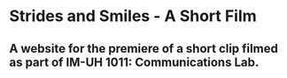 # Strides and Smiles - A Short Film 

## A website for the premiere of a short clip filmed as part of IM-UH 1011: Communications Lab.